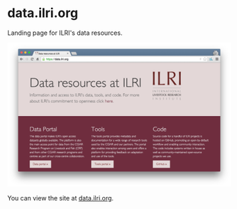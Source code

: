 # data.ilri.org
Landing page for ILRI's data resources.

![data.ilri.org screenshot](/screenshot@2x.png?raw=true "data.ilri.org screenshot")

You can view the site at [data.ilri.org](https://data.ilri.org).

